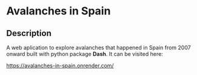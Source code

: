 # Avalanches in Spain

## Description

A web aplication to explore avalanches that happened in Spain from 2007 onward built with python package **Dash**. It can be visited here: 

https://avalanches-in-spain.onrender.com/
